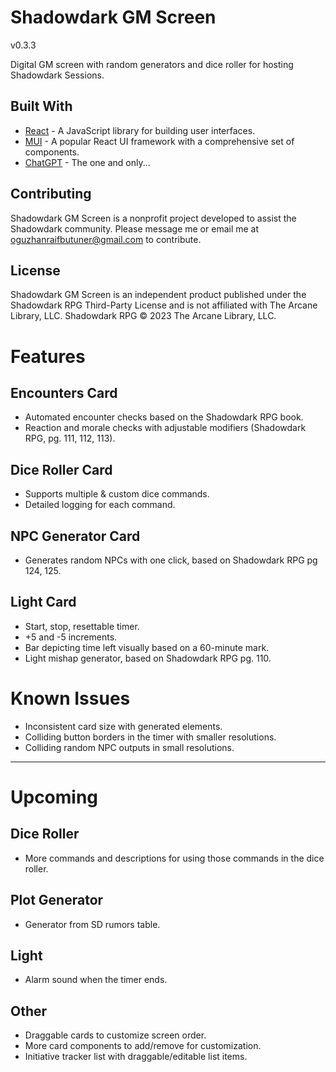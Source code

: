 # Shadowdark GM Screen

v0.3.3

Digital GM screen with random generators and dice roller for hosting Shadowdark Sessions.

## Built With

- [React](https://reactjs.org/) - A JavaScript library for building user interfaces.
- [MUI](https://mui.com/) - A popular React UI framework with a comprehensive set of components.
- [ChatGPT](https://openai.com/chatgpt) - The one and only...

## Contributing

Shadowdark GM Screen is a nonprofit project developed to assist the Shadowdark community. Please message me or email me at oguzhanraifbutuner@gmail.com to contribute.

## License

Shadowdark GM Screen is an independent product published under the Shadowdark RPG Third-Party License and is not affiliated with The Arcane Library, LLC. Shadowdark RPG © 2023 The Arcane Library, LLC.

# Features


## Encounters Card

- Automated encounter checks based on the Shadowdark RPG book.
- Reaction and morale checks with adjustable modifiers (Shadowdark RPG, pg. 111, 112, 113).

## Dice Roller Card

- Supports multiple & custom dice commands.
- Detailed logging for each command.

## NPC Generator Card

- Generates random NPCs with one click, based on Shadowdark RPG pg 124, 125.

## Light Card

- Start, stop, resettable timer.
- +5 and -5 increments.
- Bar depicting time left visually based on a 60-minute mark.
- Light mishap generator, based on Shadowdark RPG pg. 110.

# Known Issues

- Inconsistent card size with generated elements.
- Colliding button borders in the timer with smaller resolutions.
- Colliding random NPC outputs in small resolutions.


---


# Upcoming

## Dice Roller

- More commands and descriptions for using those commands in the dice roller.

## Plot Generator

- Generator from SD rumors table.

## Light

- Alarm sound when the timer ends.

## Other

- Draggable cards to customize screen order.
- More card components to add/remove for customization.
- Initiative tracker list with draggable/editable list items.
